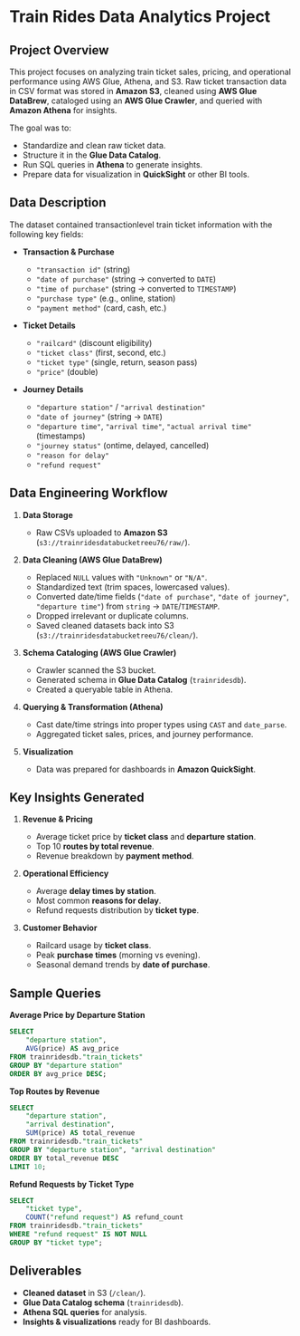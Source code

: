 # Train Rides Data Analytics Project

## Project Overview

This project focuses on analyzing train ticket sales, pricing, and operational performance using AWS Glue, Athena, and S3.
Raw ticket transaction data in CSV format was stored in **Amazon S3**, cleaned using **AWS Glue DataBrew**, cataloged using an **AWS Glue Crawler**, and queried with **Amazon Athena** for insights.

The goal was to:

* Standardize and clean raw ticket data.
* Structure it in the **Glue Data Catalog**.
* Run SQL queries in **Athena** to generate insights.
* Prepare data for visualization in **QuickSight** or other BI tools.



##  Data Description

The dataset contained transactionlevel train ticket information with the following key fields:

* **Transaction & Purchase**

  * `"transaction id"` (string)
  * `"date of purchase"` (string → converted to `DATE`)
  * `"time of purchase"` (string → converted to `TIMESTAMP`)
  * `"purchase type"` (e.g., online, station)
  * `"payment method"` (card, cash, etc.)

* **Ticket Details**

  * `"railcard"` (discount eligibility)
  * `"ticket class"` (first, second, etc.)
  * `"ticket type"` (single, return, season pass)
  * `"price"` (double)

* **Journey Details**

  * `"departure station"` / `"arrival destination"`
  * `"date of journey"` (string → `DATE`)
  * `"departure time"`, `"arrival time"`, `"actual arrival time"` (timestamps)
  * `"journey status"` (ontime, delayed, cancelled)
  * `"reason for delay"`
  * `"refund request"`



##  Data Engineering Workflow

1. **Data Storage**

   * Raw CSVs uploaded to **Amazon S3** (`s3://trainridesdatabucketreeu76/raw/`).

2. **Data Cleaning (AWS Glue DataBrew)**

   * Replaced `NULL` values with `"Unknown"` or `"N/A"`.
   * Standardized text (trim spaces, lowercased values).
   * Converted date/time fields (`"date of purchase"`, `"date of journey"`, `"departure time"`) from `string` → `DATE`/`TIMESTAMP`.
   * Dropped irrelevant or duplicate columns.
   * Saved cleaned datasets back into S3 (`s3://trainridesdatabucketreeu76/clean/`).

3. **Schema Cataloging (AWS Glue Crawler)**

   * Crawler scanned the S3 bucket.
   * Generated schema in **Glue Data Catalog** (`trainridesdb`).
   * Created a queryable table in Athena.

4. **Querying & Transformation (Athena)**

   * Cast date/time strings into proper types using `CAST` and `date_parse`.
   * Aggregated ticket sales, prices, and journey performance.

5. **Visualization**

   * Data was prepared for dashboards in **Amazon QuickSight**.


##  Key Insights Generated

1. **Revenue & Pricing**

   * Average ticket price by **ticket class** and **departure station**.
   * Top 10 **routes by total revenue**.
   * Revenue breakdown by **payment method**.

2. **Operational Efficiency**

   * Average **delay times by station**.
   * Most common **reasons for delay**.
   * Refund requests distribution by **ticket type**.

3. **Customer Behavior**

   * Railcard usage by **ticket class**.
   * Peak **purchase times** (morning vs evening).
   * Seasonal demand trends by **date of purchase**.



##  Sample Queries

**Average Price by Departure Station**

```sql
SELECT
    "departure station",
    AVG(price) AS avg_price
FROM trainridesdb."train_tickets"
GROUP BY "departure station"
ORDER BY avg_price DESC;
```

**Top Routes by Revenue**

```sql
SELECT
    "departure station",
    "arrival destination",
    SUM(price) AS total_revenue
FROM trainridesdb."train_tickets"
GROUP BY "departure station", "arrival destination"
ORDER BY total_revenue DESC
LIMIT 10;
```

**Refund Requests by Ticket Type**

```sql
SELECT
    "ticket type",
    COUNT("refund request") AS refund_count
FROM trainridesdb."train_tickets"
WHERE "refund request" IS NOT NULL
GROUP BY "ticket type";
```



## Deliverables

* **Cleaned dataset** in S3 (`/clean/`).
* **Glue Data Catalog schema** (`trainridesdb`).
* **Athena SQL queries** for analysis.
* **Insights & visualizations** ready for BI dashboards.




